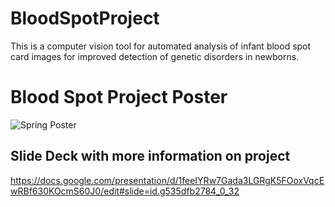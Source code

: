# BloodSpotProject
This is a computer vision tool for automated analysis of infant blood spot card images for improved detection of genetic disorders in newborns.

# Blood Spot Project Poster
![Spring Poster](https://github.com/noahnisbet/BloodSpotProject/assets/70533514/79f65364-09f3-4800-ad75-5db2fad6069d)


## Slide Deck with more information on project
https://docs.google.com/presentation/d/1feeIYRw7Gada3LGRgK5FOoxVqcEwRBf630KOcmS60J0/edit#slide=id.g535dfb2784_0_32





